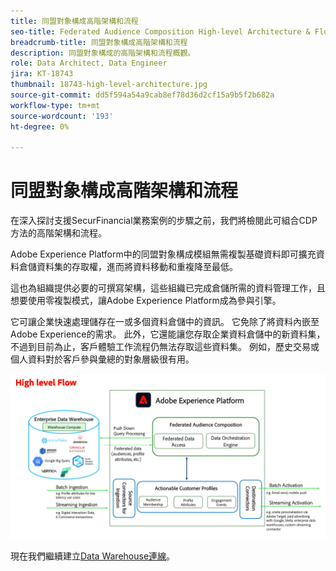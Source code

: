 ```yaml
---
title: 同盟對象構成高階架構和流程
seo-title: Federated Audience Composition High-level Architecture & Flow | Engage with Audiences from your Data Warehouse using Federated Audience Composition
breadcrumb-title: 同盟對象構成高階架構和流程
description: 同盟對象構成的高階架構和流程概觀。
role: Data Architect, Data Engineer
jira: KT-18743
thumbnail: 18743-high-level-architecture.jpg
source-git-commit: dd5f594a54a9cab8ef78d36d2cf15a9b5f2b682a
workflow-type: tm+mt
source-wordcount: '193'
ht-degree: 0%

---
```



# 同盟對象構成高階架構和流程

在深入探討支援SecurFinancial業務案例的步驟之前，我們將檢閱此可組合CDP方法的高階架構和流程。

Adobe Experience Platform中的同盟對象構成模組無需複製基礎資料即可擴充資料倉儲資料集的存取權，進而將資料移動和重複降至最低。

這也為組織提供必要的可撰寫架構，這些組織已完成倉儲所需的資料管理工作，且想要使用零複製模式，讓Adobe Experience Platform成為參與引擎。

它可讓企業快速處理儲存在一或多個資料倉儲中的資訊。 它免除了將資料內嵌至Adobe Experience的需求。 此外，它還能讓您存取企業資料倉儲中的新資料集，不過到目前為止，客戶體驗工作流程仍無法存取這些資料集。 例如，歷史交易或個人資料對於客戶參與彙總的對象層級很有用。

![fac-architecture](assets/fac-architecture.png)

現在我們繼續建立[Data Warehouse連線](data-warehouse-connection.md)。

